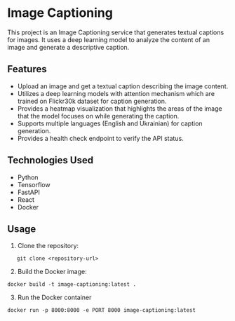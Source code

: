 # Image Captioning

This project is an Image Captioning service that generates textual captions for images. It uses a deep learning model to
analyze the content of an image and generate a descriptive caption.

## Features

- Upload an image and get a textual caption describing the image content.
- Utilizes a deep learning models with attention mechanism which are trained on Flickr30k dataset for caption
  generation.
- Provides a heatmap visualization that highlights the areas of the image that the model focuses on while generating the
  caption.
- Supports multiple languages (English and Ukrainian) for caption generation.
- Provides a health check endpoint to verify the API status.

## Technologies Used

- Python
- Tensorflow 
- FastAPI
- React
- Docker

## Usage

1. Clone the repository:

```shell
   git clone <repository-url>
   ```

2. Build the Docker image:

```shell
docker build -t image-captioning:latest .
```

3. Run the Docker container

```shell
docker run -p 8000:8000 -e PORT 8000 image-captioning:latest
```


